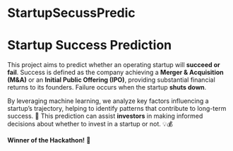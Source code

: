 # StartupSecussPredic

# **Startup Success Prediction**  

This project aims to predict whether an operating startup will **succeed or fail**. Success is defined as the company achieving a **Merger & Acquisition (M&A)** or an **Initial Public Offering (IPO)**, providing substantial financial returns to its founders. Failure occurs when the startup **shuts down**.  

By leveraging machine learning, we analyze key factors influencing a startup’s trajectory, helping to identify patterns that contribute to long-term success. 🚀 
This prediction can assist **investors** in making informed decisions about whether to invest in a startup or not. 💡💰  

**Winner of the Hackathon!** 🎉  
